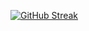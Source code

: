 [![GitHub Streak](https://streak-stats.demolab.com?user=EncouragedEntity&theme=dark&hide_border=true)](https://git.io/streak-stats)
